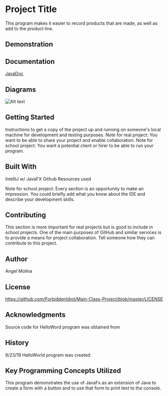 # Project Title
This program makes it easier to record products that are made, as well as add to the product line.

## Demonstration


## Documentation
[JavaDoc]()

## Diagrams
![Alt text]() 

## Getting Started
Instructions to get a copy of the project up and running on someone's local machine for development and testing purposes. 
Note for real project: You want to be able to share your project and enable collaboration. 
Note for school project: You want a potential client or hirer to be able to run your program.

## Built With
IntelliJ w/ JavaFX
Github
Resources used

Note for school project: Every section is an opportunity to make an impression. You could briefly add what you know about the IDE and describe your development skills.
## Contributing
This section is more important for real projects but is good to include in school projects. 
One of the main purposes of GitHub and similar services is to provide a means for project collaboration. 
Tell someone how they can contribute to this project.

## Author
Angel Molina

## License
https://github.com/ForbiddenIdiot/Main-Class-Project/blob/master/LICENSE

## Acknowledgments
Source code for HelloWord program was obtained from 

## History
9/23/19 HelloWorld program was created

## Key Programming Concepts Utilized
This program demonstrates the use of JavaFx as an extension of Java to create a form with a button and to use that form to print text to the console.
